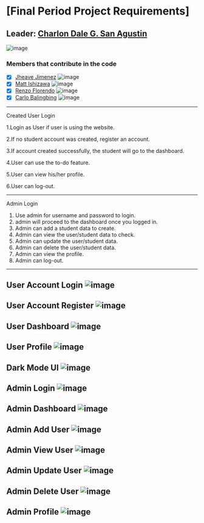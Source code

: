# [Final Period Project Requirements]

## Leader: [Charlon Dale G. San Agustin](https://github.com/Charlon-Dale)
![image](https://user-images.githubusercontent.com/72959843/145826780-bb667d04-d624-4a39-aeeb-aa74c9bef99c.png)
### Members that contribute in the code

- [x] [Jheave Jimenez](https://github.com/jheavejimenez)
![image](https://user-images.githubusercontent.com/72959843/145826958-721c9615-2e4d-4617-b61e-759be325c232.png)
- [x] [Matt Ishizawa](https://www.facebook.com/mattflorence.ishizawa)
![image](https://user-images.githubusercontent.com/72959843/145827195-54c0cc6a-9ec3-4fff-9fb0-b639d2bfa314.png)
- [x] [Renzo Florendo](https://www.facebook.com/groundrenzo)
![image](https://user-images.githubusercontent.com/72959843/145827357-b638eb2e-e2ac-4287-9600-734ce7a850ec.png)
- [x] [Carlo Balingbing](https://www.facebook.com/carlo.balingbing.16)
![image](https://user-images.githubusercontent.com/72959843/145827499-f1d5b4fc-e151-430f-ae0b-a77a4a68a4cf.png)

-----------------------------------------------------------------------------------------
Created User Login

1.Login as User if user is using the website. 

2.If no student account was created, register an account.

3.If account created successfully, the student will go to the dashboard.

4.User can use the to-do feature.

5.User can view his/her profile.

6.User can log-out.

-----------------------------------------------------------------------------------------

Admin Login
1. Use admin for username and password to login.
2. admin will proceed to the dashboard once you logged in.
3. Admin can add a student data to create.
4. Admin can view the user/student data to check.
5. Admin can update the user/student data.
6. Admin can delete the user/student data.
7. Admin can view the profile.
8. Admin can log-out.

----------------------------------------------------------------------------------------

User Account Login
![image](https://user-images.githubusercontent.com/72959843/145821475-aef056ef-df57-4ecd-b816-e0b9c6a49c09.png)
-----------------------------------------------------------------------------------------

User Account Register
![image](https://user-images.githubusercontent.com/72959843/145823170-e6e2be2a-c419-41c3-a763-c4dd4d6d0d87.png)
-----------------------------------------------------------------------------------------

User Dashboard
![image](https://user-images.githubusercontent.com/72959843/145821981-a55902c6-e9c7-492a-b017-4693da0c9f43.png)
-----------------------------------------------------------------------------------------

User Profile
![image](https://user-images.githubusercontent.com/72959843/145822146-86fed569-d90b-4425-9b46-5ba9cc310723.png)
-----------------------------------------------------------------------------------------

Dark Mode UI
![image](https://user-images.githubusercontent.com/72959843/145822444-c1a3e4d6-9a83-44eb-94a8-0ebf4f2e070c.png)
-----------------------------------------------------------------------------------------



Admin Login
![image](https://user-images.githubusercontent.com/72959843/145823018-7444bd1b-228b-455f-a5ac-30f7ab9f0bb9.png)
-----------------------------------------------------------------------------------------

Admin Dashboard
![image](https://user-images.githubusercontent.com/72959843/145823673-b13a389e-da40-4e5a-a767-95006ebc9f8d.png)
-----------------------------------------------------------------------------------------

Admin Add User 
![image](https://user-images.githubusercontent.com/72959843/145824419-c09bf7c3-e465-47d8-b828-155fc7be8f94.png)
-----------------------------------------------------------------------------------------

Admin View User
![image](https://user-images.githubusercontent.com/72959843/145824697-e24c8265-27fd-4c49-a180-09e344cb322f.png)
-----------------------------------------------------------------------------------------

Admin Update User
![image](https://user-images.githubusercontent.com/72959843/145824968-c8ec11a7-405b-4066-8430-836899516931.png)
-----------------------------------------------------------------------------------------

Admin Delete User
![image](https://user-images.githubusercontent.com/72959843/145825190-360ee9fe-bb13-4163-9837-3c31b76ce15c.png)
-----------------------------------------------------------------------------------------

Admin Profile
![image](https://user-images.githubusercontent.com/72959843/145825334-8ffc9834-f84f-40a5-bd65-4583b3a19518.png)
------------------------------------------------------------------------------------------
















